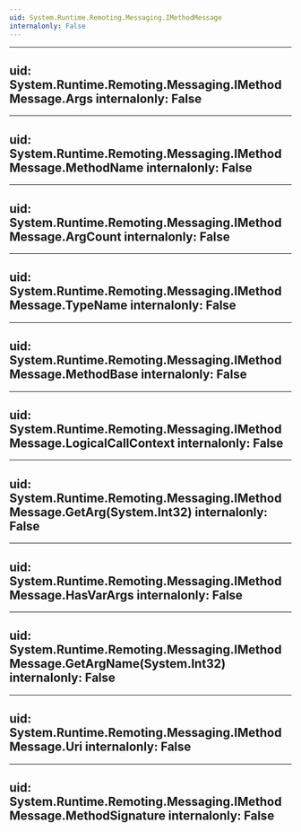 ```yaml
---
uid: System.Runtime.Remoting.Messaging.IMethodMessage
internalonly: False
---
```


---
uid: System.Runtime.Remoting.Messaging.IMethodMessage.Args
internalonly: False
---

---
uid: System.Runtime.Remoting.Messaging.IMethodMessage.MethodName
internalonly: False
---

---
uid: System.Runtime.Remoting.Messaging.IMethodMessage.ArgCount
internalonly: False
---

---
uid: System.Runtime.Remoting.Messaging.IMethodMessage.TypeName
internalonly: False
---

---
uid: System.Runtime.Remoting.Messaging.IMethodMessage.MethodBase
internalonly: False
---

---
uid: System.Runtime.Remoting.Messaging.IMethodMessage.LogicalCallContext
internalonly: False
---

---
uid: System.Runtime.Remoting.Messaging.IMethodMessage.GetArg(System.Int32)
internalonly: False
---

---
uid: System.Runtime.Remoting.Messaging.IMethodMessage.HasVarArgs
internalonly: False
---

---
uid: System.Runtime.Remoting.Messaging.IMethodMessage.GetArgName(System.Int32)
internalonly: False
---

---
uid: System.Runtime.Remoting.Messaging.IMethodMessage.Uri
internalonly: False
---

---
uid: System.Runtime.Remoting.Messaging.IMethodMessage.MethodSignature
internalonly: False
---
